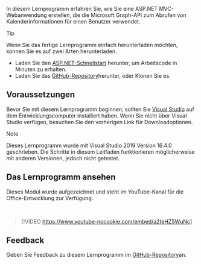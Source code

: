 <!-- markdownlint-disable MD002 MD041 -->

In diesem Lernprogramm erfahren Sie, wie Sie eine ASP.NET MVC-Webanwendung erstellen, die die Microsoft Graph-API zum Abrufen von Kalenderinformationen für einen Benutzer verwendet.

> [!TIP]
> Wenn Sie das fertige Lernprogramm einfach herunterladen möchten, können Sie es auf zwei Arten herunterladen.
>
> - Laden Sie den [ASP.NET-Schnellstart](https://developer.microsoft.com/graph/quick-start?platform=option-dotnet) herunter, um Arbeitscode in Minuten zu erhalten.
> - Laden Sie das [GitHub-Repository](https://github.com/microsoftgraph/msgraph-training-aspnetmvcapp)herunter, oder Klonen Sie es.

## <a name="prerequisites"></a>Voraussetzungen

Bevor Sie mit diesem Lernprogramm beginnen, sollten Sie [Visual Studio](https://visualstudio.microsoft.com/vs/) auf dem Entwicklungscomputer installiert haben. Wenn Sie nicht über Visual Studio verfügen, besuchen Sie den vorherigen Link für Downloadoptionen.

> [!NOTE]
> Dieses Lernprogramm wurde mit Visual Studio 2019 Version 16.4.0 geschrieben. Die Schritte in diesem Leitfaden funktionieren möglicherweise mit anderen Versionen, jedoch nicht getestet.

## <a name="watch-the-tutorial"></a>Das Lernprogramm ansehen

Dieses Modul wurde aufgezeichnet und steht im YouTube-Kanal für die Office-Entwicklung zur Verfügung.

<!-- markdownlint-disable MD033 MD034 -->
<br/>

> [!VIDEO https://www.youtube-nocookie.com/embed/a2teHZ5WuNc]
<!-- markdownlint-enable MD033 MD034 -->

## <a name="feedback"></a>Feedback

Geben Sie Feedback zu diesem Lernprogramm im [GitHub-Repository](https://github.com/microsoftgraph/msgraph-training-aspnetmvcapp)an.
